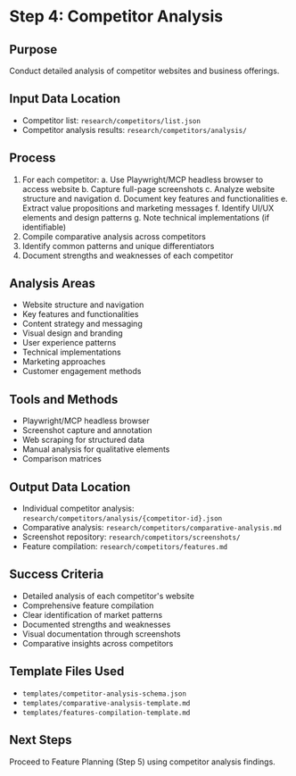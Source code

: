 # Step 4: Competitor Analysis

## Purpose
Conduct detailed analysis of competitor websites and business offerings.

## Input Data Location
- Competitor list: `research/competitors/list.json`
- Competitor analysis results: `research/competitors/analysis/`

## Process
1. For each competitor:
   a. Use Playwright/MCP headless browser to access website
   b. Capture full-page screenshots
   c. Analyze website structure and navigation
   d. Document key features and functionalities
   e. Extract value propositions and marketing messages
   f. Identify UI/UX elements and design patterns
   g. Note technical implementations (if identifiable)
2. Compile comparative analysis across competitors
3. Identify common patterns and unique differentiators
4. Document strengths and weaknesses of each competitor

## Analysis Areas
- Website structure and navigation
- Key features and functionalities
- Content strategy and messaging
- Visual design and branding
- User experience patterns
- Technical implementations
- Marketing approaches
- Customer engagement methods

## Tools and Methods
- Playwright/MCP headless browser
- Screenshot capture and annotation
- Web scraping for structured data
- Manual analysis for qualitative elements
- Comparison matrices

## Output Data Location
- Individual competitor analysis: `research/competitors/analysis/{competitor-id}.json`
- Comparative analysis: `research/competitors/comparative-analysis.md`
- Screenshot repository: `research/competitors/screenshots/`
- Feature compilation: `research/competitors/features.md`

## Success Criteria
- Detailed analysis of each competitor's website
- Comprehensive feature compilation
- Clear identification of market patterns
- Documented strengths and weaknesses
- Visual documentation through screenshots
- Comparative insights across competitors

## Template Files Used
- `templates/competitor-analysis-schema.json`
- `templates/comparative-analysis-template.md`
- `templates/features-compilation-template.md`

## Next Steps
Proceed to Feature Planning (Step 5) using competitor analysis findings.